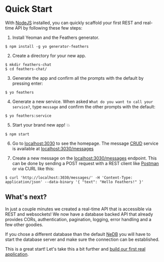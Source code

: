 # Quick Start

With [NodeJS](https://nodejs.org) installed, you can quickly scaffold your first REST and real-time API by following these few steps:

1. Install Yeoman and the Feathers generator.

```
$ npm install -g yo generator-feathers
```

2. Create a directory for your new app.

```
$ mkdir feathers-chat
$ cd feathers-chat/
```

3. Generate the app and confirm all the prompts with the default by pressing enter:

```
$ yo feathers
```

4. Generate a new service. When asked `What do you want to call your service?`, type `message` and confirm the other prompts with the default:

```
$ yo feathers:service
```

5. Start your brand new app! 💥

```
$ npm start
```

6. Go to [localhost:3030](http://localhost:3030) to see the homepage. The message [CRUD](https://en.wikipedia.org/wiki/Create,_read,_update_and_delete) service is available at [localhost:3030/messages](http://localhost:3030/messages)

6. Create a new message on the [localhost:3030/messages](http://localhost:3030/messages) endpoint. This can be done by sending a POST request with a REST client like [Postman](https://chrome.google.com/webstore/detail/postman/fhbjgbiflinjbdggehcddcbncdddomop?hl=en) or via CURL like this:

```
$ curl 'http://localhost:3030/messages/' -H 'Content-Type: application/json' --data-binary '{ "text": "Hello Feathers!" }'
```

## What's next?

In just a couple minutes we created a real-time API that is accessible via REST and websockets! We now have a database backed API that already provides CORs, authentication, pagination, logging, error handling and a few other goodies.

If you chose a different database than the default [NeDB](https://github.com/louischatriot/nedb) you will have to start the database server and make sure the connection can be established.

This is a great start! Let's take this a bit further and [build our first real application](your-first-app/readme.md).
